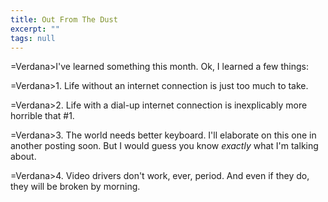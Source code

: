 ```yaml
---
title: Out From The Dust
excerpt: ""
tags: null
---
```

=Verdana>I've learned something this month. Ok, I learned a few things:

=Verdana>1. Life without an internet connection is just too much to take. 

=Verdana>2. Life with a dial-up internet connection is inexplicably more horrible that #1.

=Verdana>3. The world needs better keyboard. I'll elaborate on this one in another posting soon. But I would guess you know <em>exactly </em>what I'm talking about.

=Verdana>4. Video drivers don't work, ever, period. And even if they do, they will be broken by morning. <br />
